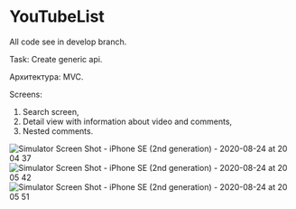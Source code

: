# YouTubeList
All code see in develop branch.

Task: Create generic api.

Архитектура: MVC.

Screens: 
1. Search screen, 
2. Detail view with information about video and comments, 
3. Nested comments.  
         
![Simulator Screen Shot - iPhone SE (2nd generation) - 2020-08-24 at 20 04 37](https://user-images.githubusercontent.com/29676207/91051120-dc39d480-e649-11ea-8e7c-f166f8195502.png)
![Simulator Screen Shot - iPhone SE (2nd generation) - 2020-08-24 at 20 05 42](https://user-images.githubusercontent.com/29676207/91051127-dfcd5b80-e649-11ea-8985-72db518efa6c.png)
![Simulator Screen Shot - iPhone SE (2nd generation) - 2020-08-24 at 20 05 51](https://user-images.githubusercontent.com/29676207/91051130-e0fe8880-e649-11ea-8966-2807bc4eed87.png)
